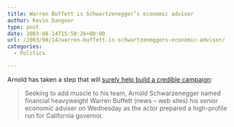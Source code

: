 ```yaml
---
title: Warren Buffett is Schwartzenegger’s economic advisor
author: Kevin Dangoor
type: post
date: 2003-08-14T15:59:26+00:00
url: /2003/08/14/warren-buffett-is-schwartzeneggers-economic-advisor/
categories:
  - Politics

---
```

Arnold has taken a step that will [surely help build a credible campaign][1]:

> Seeking to add muscle to his team, Arnold Schwarzenegger named financial heavyweight Warren Buffett (news &#8211; web sites) his senior economic adviser on Wednesday as the actor prepared a high-profile run for California governor.

 [1]: http://story.news.yahoo.com/news?tmpl=story&cid=584&ncid=584&e=3&u=/nm/20030814/pl_nm/politics_california_dc "Yahoo! News - Billionaire Adds Muscle to Schwarzenegger's Campaign"